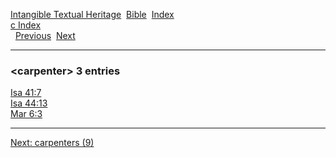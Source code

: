 [Intangible Textual Heritage](../../index)  [Bible](../index) 
[Index](index)   
[c Index](_c_)  
  [Previous](c01925)  [Next](c01927) 

------------------------------------------------------------------------

### &lt;carpenter&gt; 3 entries

[Isa 41:7](../kjv/isa041.htm#007)  
[Isa 44:13](../kjv/isa044.htm#013)  
[Mar 6:3](../kjv/mar006.htm#003)  

------------------------------------------------------------------------

[Next: carpenters (9)](c01927)
